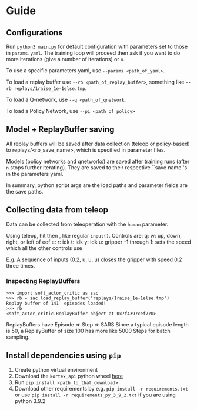 # Guide

## Configurations
Run `python3 main.py` for default configuration with parameters set to those in `params.yaml`. The training loop will proceed then ask if you want to do more iterations (give a number of iterations) or `n`.

To use a specific parameters yaml, use `--params <path_of_yaml>`.

To load a replay buffer use `--rb <path_of_replay_buffer>`, something like `--rb replays/1raise_1e-1else.tmp`.

To load a Q-network, use `--q <path_of_qnetwork`.

To load a Policy Network, use `--pi <path_of_policy>`

## Model + ReplayBuffer saving
All replay buffers will be saved after data collection (teleop or policy-based) to replays/<rb_save_name>, which is specified in parameter files.

Models (policy networks and qnetworks) are saved after training runs (after `n` stops further iterating). They are saved to their respective ``save name''s in the parameters yaml.

In summary, python script args are the load paths and parameter fields are the save paths.

## Collecting data from teleop
Data can be collected from teleoperation with the `human` parameter.

Using teleop, hit <key> then <enter>, like regular `input()`. Controls are:
    q: 
    w:      up, down, right, or left of eef
    e:
    r:      idk
    t:      idk
    y:      idk
    u:      gripper
    -1 through 1: sets the speed which all the other controls use

E.g. A sequence of inputs (0.2, u, u, u) closes the gripper with speed 0.2 three times.

### Inspecting ReplayBuffers
```
>>> import soft_actor_critic as sac
>>> rb = sac.load_replay_buffer('replays/1raise_1e-1else.tmp')
Replay buffer of 141  episodes loaded!
>>> rb
<soft_actor_critic.ReplayBuffer object at 0x7f4397cef770>
```
ReplayBuffers have Episode => Step => SARS
Since a typical episode length is 50, a ReplayBuffer of size 100 has more like 5000 Steps for batch sampling.

## Install dependencies using `pip`
1. Create python virtual environment
2. Download the `kortex_api` python wheel [here](https://artifactory.kinovaapps.com/ui/repos/tree/General/generic-public/kortex/API/2.2.0/kortex_api-2.2.0.post31-py3-none-any.whl)
3. Run `pip install <path_to_that_download>`
4. Download other requirements by e.g. `pip install -r requirements.txt` or use `pip install -r requirements_py_3_9_2.txt` if you are using python 3.9.2
